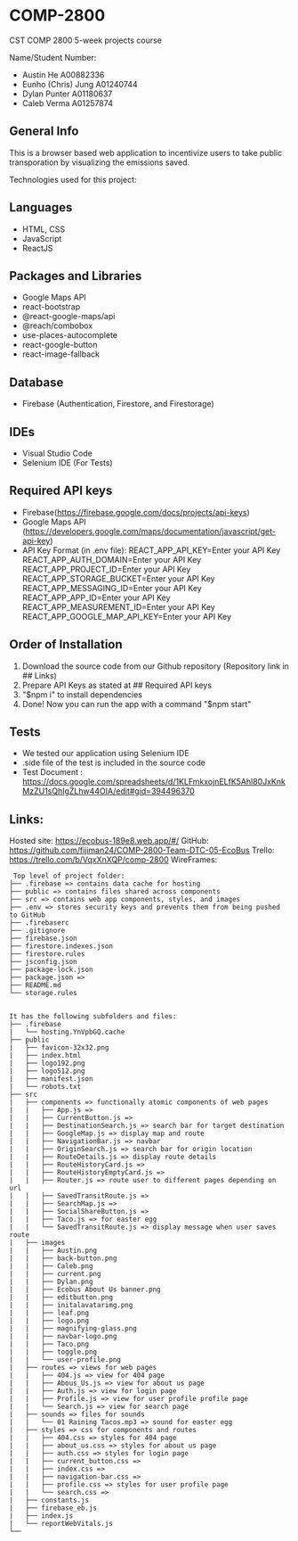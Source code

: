 # COMP-2800
CST COMP 2800 5-week projects course

Name/Student Number:
* Austin He A00882336
* Eunho (Chris) Jung A01240744
* Dylan Punter A01180637
* Caleb Verma A01257874

## General Info
This is a browser based web application to incentivize users to take public transporation by visualizing the emissions saved.

Technologies used for this project:
## Languages
* HTML, CSS
* JavaScript
* ReactJS

## Packages and Libraries
* Google Maps API
* react-bootstrap
* @react-google-maps/api
* @reach/combobox
* use-places-autocomplete
* react-google-button
* react-image-fallback

## Database
* Firebase (Authentication, Firestore, and Firestorage)

## IDEs
* Visual Studio Code
* Selenium IDE (For Tests)

## Required API keys 
* Firebase(https://firebase.google.com/docs/projects/api-keys)
* Google Maps API 
  (https://developers.google.com/maps/documentation/javascript/get-api-key)
* API Key Format (in .env file):
    REACT_APP_API_KEY=Enter your API Key
    REACT_APP_AUTH_DOMAIN=Enter your API Key
    REACT_APP_PROJECT_ID=Enter your API Key
    REACT_APP_STORAGE_BUCKET=Enter your API Key
    REACT_APP_MESSAGING_ID=Enter your API Key
    REACT_APP_APP_ID=Enter your API Key
    REACT_APP_MEASUREMENT_ID=Enter your API Key
    REACT_APP_GOOGLE_MAP_API_KEY=Enter your API Key

## Order of Installation
1. Download the source code from our Github repository (Repository link in ## Links)
2. Prepare API Keys as stated at ## Required API keys
3. "$npm i" to install dependencies
4. Done! Now you can run the app with a command "$npm start"


## Tests
* We tested our application using Selenium IDE
* .side file of the test is included in the source code
* Test Document : 
  https://docs.google.com/spreadsheets/d/1KLFmkxojnELfK5Ahl80JxKnkMzZU1sQhIgZLhw44OIA/edit#gid=394496370



## Links:
Hosted site: https://ecobus-189e8.web.app/#/
GitHub: https://github.com/fijiman24/COMP-2800-Team-DTC-05-EcoBus
Trello: https://trello.com/b/VqxXnXQP/comp-2800
WireFrames: 

```
 Top level of project folder: 
├── .firebase => contains data cache for hosting
├── public => contains files shared across components
├── src => contains web app components, styles, and images
├── .env => stores security keys and prevents them from being pushed to GitHub
├── .firebaserc
├── .gitignore
├── firebase.json
├── firestore.indexes.json
├── firestore.rules
├── jsconfig.json
├── package-lock.json
├── package.json => 
├── README.md
└── storage.rules


It has the following subfolders and files:
├── .firebase
|   └── hosting.YnVpbGQ.cache
├── public
|   ├── favicon-32x32.png
|   ├── index.html
|   ├── logo192.png
|   ├── logo512.png
|   ├── manifest.json
|   └── robots.txt
├── src
|   ├── components => functionally atomic components of web pages
|   |   ├── App.js =>
|   |   ├── CurrentButton.js => 
|   |   ├── DestinationSearch.js => search bar for target destination
|   |   ├── GoogleMap.js => display map and route
|   |   ├── NavigationBar.js => navbar
|   |   ├── OriginSearch.js => search bar for origin location
|   |   ├── RouteDetails.js => display route details
|   |   ├── RouteHistoryCard.js =>
|   |   ├── RouteHistoryEmptyCard.js =>
|   |   ├── Router.js => route user to different pages depending on url
|   |   ├── SavedTransitRoute.js => 
|   |   ├── SearchMap.js => 
|   |   ├── SocialShareButton.js =>
|   |   ├── Taco.js => for easter egg
|   |   └── SavedTransitRoute.js => display message when user saves route
|   ├── images
|   |   ├── Austin.png
|   |   ├── back-button.png
|   |   ├── Caleb.png
|   |   ├── current.png
|   |   ├── Dylan.png
|   |   ├── Ecobus About Us banner.png
|   |   ├── editbutton.png
|   |   ├── initalavatarimg.png
|   |   ├── leaf.png
|   |   ├── logo.png
|   |   ├── magnifying-glass.png
|   |   ├── navbar-logo.png
|   |   ├── Taco.png
|   |   ├── toggle.png
|   |   └── user-profile.png
|   ├── routes => views for web pages
|   |   ├── 404.js => view for 404 page
|   |   ├── Abous_Us.js => view for about us page
|   |   ├── Auth.js => view for login page 
|   |   ├── Profile.js => view for user profile profile page
|   |   └── Search.js => view for search page
|   ├── sounds => files for sounds 
|   |   └── 01 Raining Tacos.mp3 => sound for easter egg
|   ├── styles => css for components and routes
|   |   ├── 404.css => styles for 404 page
|   |   ├── about_us.css => styles for about us page
|   |   ├── auth.css => styles for login page
|   |   ├── current_button.css =>
|   |   ├── index.css =>
|   |   ├── navigation-bar.css =>
|   |   ├── profile.css => styles for user profile page
|   |   └── search.css =>
|   ├── constants.js
|   ├── firebase_eb.js
|   ├── index.js
|   └── reportWebVitals.js
└── 
```